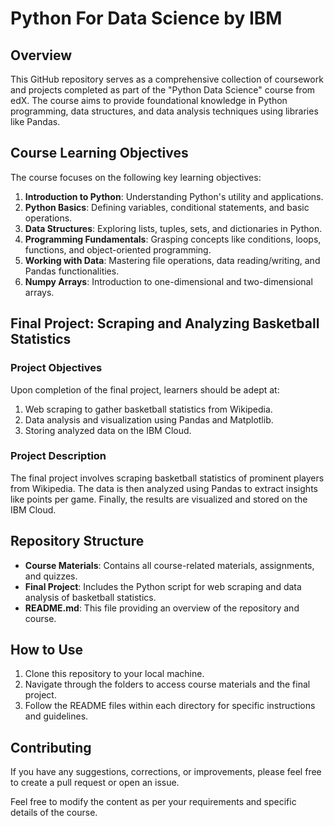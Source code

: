 

# Python For Data Science by IBM

## Overview

This GitHub repository serves as a comprehensive collection of coursework and projects completed as part of the "Python Data Science" course from edX. The course aims to provide foundational knowledge in Python programming, data structures, and data analysis techniques using libraries like Pandas.

## Course Learning Objectives

The course focuses on the following key learning objectives:

1. **Introduction to Python**: Understanding Python's utility and applications.
2. **Python Basics**: Defining variables, conditional statements, and basic operations.
3. **Data Structures**: Exploring lists, tuples, sets, and dictionaries in Python.
4. **Programming Fundamentals**: Grasping concepts like conditions, loops, functions, and object-oriented programming.
5. **Working with Data**: Mastering file operations, data reading/writing, and Pandas functionalities.
6. **Numpy Arrays**: Introduction to one-dimensional and two-dimensional arrays.

## Final Project: Scraping and Analyzing Basketball Statistics

### Project Objectives

Upon completion of the final project, learners should be adept at:

1. Web scraping to gather basketball statistics from Wikipedia.
2. Data analysis and visualization using Pandas and Matplotlib.
3. Storing analyzed data on the IBM Cloud.

### Project Description

The final project involves scraping basketball statistics of prominent players from Wikipedia. The data is then analyzed using Pandas to extract insights like points per game. Finally, the results are visualized and stored on the IBM Cloud.


## Repository Structure

- **Course Materials**: Contains all course-related materials, assignments, and quizzes.
- **Final Project**: Includes the Python script for web scraping and data analysis of basketball statistics.
- **README.md**: This file providing an overview of the repository and course.

## How to Use

1. Clone this repository to your local machine.
2. Navigate through the folders to access course materials and the final project.
3. Follow the README files within each directory for specific instructions and guidelines.

## Contributing

If you have any suggestions, corrections, or improvements, please feel free to create a pull request or open an issue.



Feel free to modify the content as per your requirements and specific details of the course.
